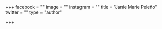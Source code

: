 +++
facebook = ""
image = ""
instagram = ""
title = "Janie Marie Peleño"
twitter = ""
type = "author"

+++
